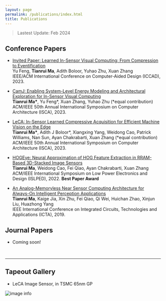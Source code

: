 ```yaml
---
layout: page
permalink: /publications/index.html
title: Publications
---
```


> Lastest Update: Feb 2024&nbsp;

## Conference Papers

- [Invited Paper: Learned In-Sensor Visual Computing: From Compression to Eventification](https://horizon-lab.org/pubs/iccad23.pdf)<br>Yu Feng, **Tianrui Ma**, Adith Boloor, Yuhao Zhu, Xuan Zhang<br>IEEE/ACM International Conference on Computer-Aided Design (ICCAD), 2023.

- [CamJ: Enabling System-Level Energy Modeling and Architectural Exploration for In-Sensor Visual Computing](https://dl.acm.org/doi/abs/10.1145/3579371.3589064)<br>**Tianrui Ma\***, Yu Feng\*, Xuan Zhang, Yuhao Zhu (\*equal contribution)<br>ACM/IEEE 50th Annual International Symposium on Computer Architecture (ISCA), 2023.

- [LeCA: In-Sensor Learned Compressive Acquisition for Efficient Machine Vision on the Edge](https://dl.acm.org/doi/10.1145/3579371.3589089)<br>**Tianrui Ma\***, Adith J Boloor\*, Xiangxing Yang, Weidong Cao, Patrick Williams, Nan Sun, Ayan Chakrabarti, Xuan Zhang (\*equal contribution)<br>ACM/IEEE 50th Annual International Symposium on Computer Architecture (ISCA), 2023.

- [HOGEye: Neural Approximation of HOG Feature Extraction in RRAM-Based 3D-Stacked Image Sensors](https://dl.acm.org/doi/10.1145/3531437.3539706)<br>**Tianrui Ma**, Weidong Cao, Fei Qiao, Ayan Chakrabarti, Xuan Zhang<br>ACM/IEEE International Symposium on Low Power Electronics and Design (ISLPED), 2022. **Best Paper Award**

- [An Analog-Memoryless Near Sensor Computing Architecture for Always-On Intelligent Perception Applications](https://ieeexplore.ieee.org/abstract/document/9012906)<br>**Tianrui Ma**, Kaige Jia, Xin Zhu, Fei Qiao, Qi Wei, Huichan Zhao, Xinjun Liu, Huazhong Yang<br>IEEE International Conference on Integrated Circuits, Technologies and Applications (ICTA), 2019.


## Journal Papers

- Coming soon!

  <br>

---

## Tapeout Gallery

- LeCA Image Sensor, in TSMC 65nm GP<br>

![image info](images/leca.png)

  <br>


